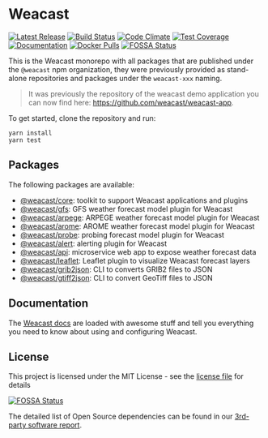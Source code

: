 # Weacast

[![Latest Release](https://img.shields.io/github/v/tag/weacast/weacast?sort=semver&label=latest)](https://github.com/weacast/weacast/releases)
[![Build Status](https://github.com/weacast/weacast/actions/workflows/main.yaml/badge.svg)](https://github.com/weacast/weacast/actions/workflows/main.yaml)
[![Code Climate](https://codeclimate.com/github/weacast/weacast/badges/gpa.svg)](https://codeclimate.com/github/weacast/weacast)
[![Test Coverage](https://codeclimate.com/github/weacast/weacast/badges/coverage.svg)](https://codeclimate.com/github/weacast/weacast/coverage)
[![Documentation](https://img.shields.io/badge/documentation-available-brightgreen.svg)](https://weacast.github.io/weacast/)
[![Docker Pulls](https://img.shields.io/docker/pulls/weacast/weacast-api.svg)](https://hub.docker.com/r/weacast/weacast-api/)
[![FOSSA Status](https://app.fossa.com/api/projects/git%2Bgithub.com%2Fweacast%2Fweacast.svg?type=shield)](https://app.fossa.com/projects/git%2Bgithub.com%2Fweacast%2Fweacast?ref=badge_shield)

This is the Weacast monorepo with all packages that are published under the `@weacast` npm organization, they were previously provided as stand-alone repositories and packages under the `weacast-xxx` naming.

> It was previously the repository of the weacast demo application you can now find here: https://github.com/weacast/weacast-app.

To get started, clone the repository and run:
```
yarn install
yarn test
```

## Packages

The following packages are available:
* [@weacast/core](./packages/core): toolkit to support Weacast applications and plugins
* [@weacast/gfs](./packages/gfs): GFS weather forecast model plugin for Weacast
* [@weacast/arpege](./packages/arpege): ARPEGE weather forecast model plugin for Weacast
* [@weacast/arome](./packages/arome): AROME weather forecast model plugin for Weacast
* [@weacast/probe](./packages/probe): probing forecast model plugin for Weacast
* [@weacast/alert](./packages/alert): alerting plugin for Weacast
* [@weacast/api](./packages/api): microservice web app to expose weather forecast data
* [@weacast/leaflet](./packages/leaflet): Leaflet plugin to visualize Weacast forecast layers
* [@weacast/grib2json](./packages/grib2json): CLI to converts GRIB2 files to JSON
* [@weacast/gtiff2json](./packages/gtiff2json): CLI to convert GeoTiff files to JSON

## Documentation

The [Weacast docs](https://weacast.github.io/weacast/) are loaded with awesome stuff and tell you everything you need to know about using and configuring Weacast.

## License

This project is licensed under the MIT License - see the [license file](./LICENSE) for details

[![FOSSA Status](https://app.fossa.com/api/projects/git%2Bgithub.com%2Fweacast%2Fweacast.svg?type=large)](https://app.fossa.com/projects/git%2Bgithub.com%2Fweacast%2Fweacast?ref=badge_large)

The detailed list of Open Source dependencies can be found in our [3rd-party software report](https://app.fossa.com/projects/git%2Bgithub.com%2Fweacast%2Fweacast?utm_source=share_link).

